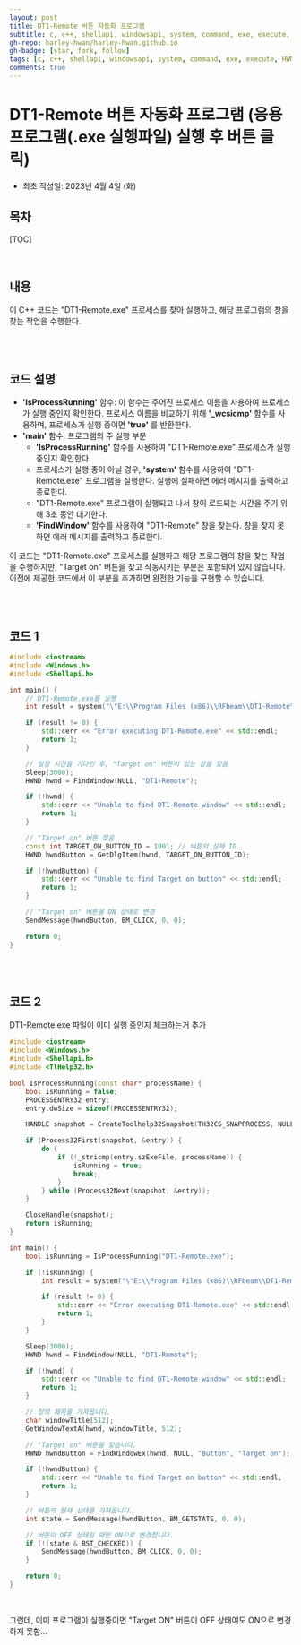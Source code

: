 ```yaml
---
layout: post
title: DT1-Remote 버튼 자동화 프로그램 
subtitle: c, c++, shellapi, windowsapi, system, command, exe, execute, HWND, windows.h, Shellapi.h, DT1-Remote
gh-repo: harley-hwan/harley-hwan.github.io
gh-badge: [star, fork, follow]
tags: [c, c++, shellapi, windowsapi, system, command, exe, execute, HWND, windows.h, Shellapi.h, DT1-Remote]
comments: true
---
```


# DT1-Remote 버튼 자동화 프로그램 (응용 프로그램(.exe 실행파일) 실행 후 버튼 클릭)
- 최초 작성일: 2023년 4월 4일 (화)

## 목차

[TOC]

<br/>

## 내용

이 C++ 코드는 "DT1-Remote.exe" 프로세스를 찾아 실행하고, 해당 프로그램의 창을 찾는 작업을 수행한다.

<br/>

<br/>

## 코드 설명

- __'IsProcessRunning'__ 함수: 이 함수는 주어진 프로세스 이름을 사용하여 프로세스가 실행 중인지 확인한다. 프로세스 이름을 비교하기 위해 __'\_wcsicmp'__ 함수를 사용하며, 프로세스가 실행 중이면 __'true'__ 를 반환한다.
- __'main'__ 함수: 프로그램의 주 실행 부분
    - __'IsProcessRunning'__ 함수를 사용하여 "DT1-Remote.exe" 프로세스가 실행 중인지 확인한다.
    - 프로세스가 실행 중이 아닐 경우, __'system'__ 함수를 사용하여 "DT1-Remote.exe" 프로그램을 실행한다. 실행에 실패하면 에러 메시지를 출력하고 종료한다.
    - "DT1-Remote.exe" 프로그램이 실행되고 나서 창이 로드되는 시간을 주기 위해 3초 동안 대기한다.
    - __'FindWindow'__ 함수를 사용하여 "DT1-Remote" 창을 찾는다. 창을 찾지 못하면 에러 메시지를 출력하고 종료한다.

이 코드는 "DT1-Remote.exe" 프로세스를 실행하고 해당 프로그램의 창을 찾는 작업을 수행하지만, "Target on" 버튼을 찾고 작동시키는 부분은 포함되어 있지 않습니다. 이전에 제공한 코드에서 이 부분을 추가하면 완전한 기능을 구현할 수 있습니다.

<br/>

<br/>

## 코드 1

```c++
#include <iostream>
#include <Windows.h>
#include <Shellapi.h>

int main() {
    // DT1-Remote.exe를 실행
    int result = system("\"E:\\Program Files (x86)\\RFbeam\\DT1-Remote\\DT1-Remote.exe\"");

    if (result != 0) {
        std::cerr << "Error executing DT1-Remote.exe" << std::endl;
        return 1;
    }

    // 일정 시간을 기다린 후, "Target on" 버튼이 있는 창을 찾음
    Sleep(3000);
    HWND hwnd = FindWindow(NULL, "DT1-Remote");

    if (!hwnd) {
        std::cerr << "Unable to find DT1-Remote window" << std::endl;
        return 1;
    }

    // "Target on" 버튼 찾음
    const int TARGET_ON_BUTTON_ID = 1001; // 버튼의 실제 ID
    HWND hwndButton = GetDlgItem(hwnd, TARGET_ON_BUTTON_ID);

    if (!hwndButton) {
        std::cerr << "Unable to find Target on button" << std::endl;
        return 1;
    }

    // "Target on" 버튼을 ON 상태로 변경
    SendMessage(hwndButton, BM_CLICK, 0, 0);

    return 0;
}

```

<br/>

<br/>

## 코드 2

DT1-Remote.exe 파일이 이미 실행 중인지 체크하는거 추가

```c++
#include <iostream>
#include <Windows.h>
#include <Shellapi.h>
#include <TlHelp32.h>

bool IsProcessRunning(const char* processName) {
    bool isRunning = false;
    PROCESSENTRY32 entry;
    entry.dwSize = sizeof(PROCESSENTRY32);

    HANDLE snapshot = CreateToolhelp32Snapshot(TH32CS_SNAPPROCESS, NULL);

    if (Process32First(snapshot, &entry)) {
        do {
            if (!_stricmp(entry.szExeFile, processName)) {
                isRunning = true;
                break;
            }
        } while (Process32Next(snapshot, &entry));
    }

    CloseHandle(snapshot);
    return isRunning;
}

int main() {
    bool isRunning = IsProcessRunning("DT1-Remote.exe");

    if (!isRunning) {
        int result = system("\"E:\\Program Files (x86)\\RFbeam\\DT1-Remote\\DT1-Remote.exe\"");

        if (result != 0) {
            std::cerr << "Error executing DT1-Remote.exe" << std::endl;
            return 1;
        }
    }

    Sleep(3000);
    HWND hwnd = FindWindow(NULL, "DT1-Remote");

    if (!hwnd) {
        std::cerr << "Unable to find DT1-Remote window" << std::endl;
        return 1;
    }

    // 창의 제목을 가져옵니다.
    char windowTitle[512];
    GetWindowTextA(hwnd, windowTitle, 512);

    // "Target on" 버튼을 찾습니다.
    HWND hwndButton = FindWindowEx(hwnd, NULL, "Button", "Target on");

    if (!hwndButton) {
        std::cerr << "Unable to find Target on button" << std::endl;
        return 1;
    }

    // 버튼의 현재 상태를 가져옵니다.
    int state = SendMessage(hwndButton, BM_GETSTATE, 0, 0);

    // 버튼이 OFF 상태일 때만 ON으로 변경합니다.
    if (!(state & BST_CHECKED)) {
        SendMessage(hwndButton, BM_CLICK, 0, 0);
    }

    return 0;
}


```

<br/>

그런데, 이미 프로그램이 실행중이면 "Target ON" 버튼이 OFF 상태여도 ON으로 변경하지 못함...
